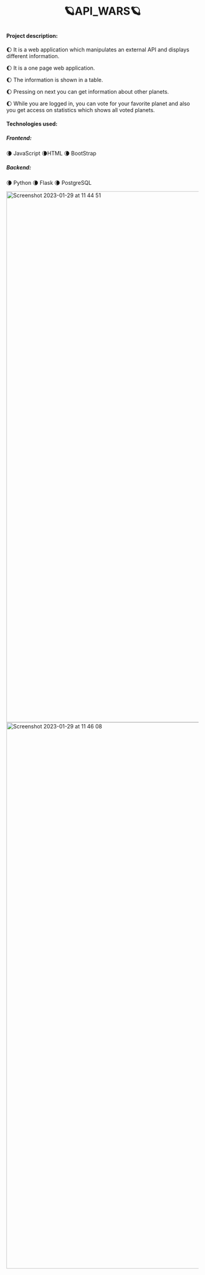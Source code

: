 # <p align="center"> :ringed_planet:API_WARS:ringed_planet:



#### Project description:



:waxing_gibbous_moon: It is a web application which manipulates an external API and displays different information.

:waxing_gibbous_moon: It is a one page web application.

:waxing_gibbous_moon: The information is shown in a table.

:waxing_gibbous_moon: Pressing on next you can get information about other planets.

:waxing_gibbous_moon: While you are logged in, you can vote for your favorite planet and also you get access on statistics which shows all voted planets.


#### Technologies used:

##### Frontend:

:waning_crescent_moon: JavaScript :waning_crescent_moon:HTML :waning_crescent_moon: BootStrap

##### Backend:

:waning_crescent_moon: Python
:waning_crescent_moon: Flask
:waning_crescent_moon: PostgreSQL

<img width="1388" alt="Screenshot 2023-01-29 at 11 44 51" src="https://user-images.githubusercontent.com/98524397/215319478-da72aa39-903f-44a0-a9fc-de07ccc50f93.png">


<img width="1428" alt="Screenshot 2023-01-29 at 11 46 08" src="https://user-images.githubusercontent.com/98524397/215319499-a67dd6ae-e84f-489d-b825-0343903201bf.png">



